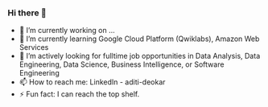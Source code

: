 ### Hi there 👋

- 🔭 I’m currently working on ...
- 🌱 I’m currently learning Google Cloud Platform (Qwiklabs), Amazon Web Services 
- 🤔 I’m actively looking for fulltime job opportunities in Data Analysis, Data Engineering, Data Science, Business Intelligence, or Software Engineering
- 📫 How to reach me: LinkedIn - aditi-deokar
- ⚡ Fun fact: I can reach the top shelf.
